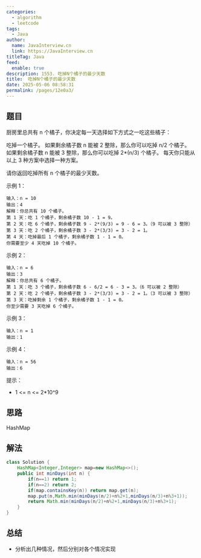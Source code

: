 ```yaml
---
categories: 
  - algorithm
  - leetcode
tags: 
  - Java
author: 
  name: JavaInterview.cn
  link: https://JavaInterview.cn
titleTag: Java
feed: 
  enable: true
description: 1553. 吃掉N个橘子的最少天数
title:  吃掉N个橘子的最少天数
date: 2025-05-06 08:58:31
permalink: /pages/12e0a3/
---
```


## 题目

厨房里总共有 n 个橘子，你决定每一天选择如下方式之一吃这些橘子：

吃掉一个橘子。
如果剩余橘子数 n 能被 2 整除，那么你可以吃掉 n/2 个橘子。
如果剩余橘子数 n 能被 3 整除，那么你可以吃掉 2*(n/3) 个橘子。
每天你只能从以上 3 种方案中选择一种方案。

请你返回吃掉所有 n 个橘子的最少天数。



示例 1：

    输入：n = 10
    输出：4
    解释：你总共有 10 个橘子。
    第 1 天：吃 1 个橘子，剩余橘子数 10 - 1 = 9。
    第 2 天：吃 6 个橘子，剩余橘子数 9 - 2*(9/3) = 9 - 6 = 3。（9 可以被 3 整除）
    第 3 天：吃 2 个橘子，剩余橘子数 3 - 2*(3/3) = 3 - 2 = 1。
    第 4 天：吃掉最后 1 个橘子，剩余橘子数 1 - 1 = 0。
    你需要至少 4 天吃掉 10 个橘子。
示例 2：

    输入：n = 6
    输出：3
    解释：你总共有 6 个橘子。
    第 1 天：吃 3 个橘子，剩余橘子数 6 - 6/2 = 6 - 3 = 3。（6 可以被 2 整除）
    第 2 天：吃 2 个橘子，剩余橘子数 3 - 2*(3/3) = 3 - 2 = 1。（3 可以被 3 整除）
    第 3 天：吃掉剩余 1 个橘子，剩余橘子数 1 - 1 = 0。
    你至少需要 3 天吃掉 6 个橘子。
示例 3：

    输入：n = 1
    输出：1
示例 4：

    输入：n = 56
    输出：6


提示：

* 1 <= n <= 2*10^9

## 思路

HashMap

## 解法
```java
class Solution {
    HashMap<Integer,Integer> map=new HashMap<>();
    public int minDays(int n) {
        if(n==1) return 1;
        if(n==2) return 2;
        if(map.containsKey(n)) return map.get(n);
        map.put(n,Math.min(minDays(n/2)+n%2+1,minDays(n/3)+n%3+1));
        return Math.min(minDays(n/2)+n%2+1,minDays(n/3)+n%3+1);
    }
}

```

## 总结

- 分析出几种情况，然后分别对各个情况实现 
